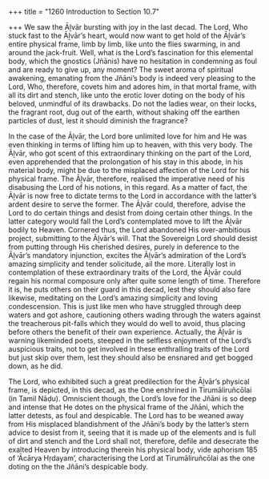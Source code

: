 +++
title = "1260 Introduction to Section 10.7"

+++
We saw the Āḻvār bursting with joy in the last decad. The Lord, Who stuck fast to the Āḻvār’s heart, would now want to get hold of the Āḻvār’s entire physical frame, limb by limb, like unto the flies swarming, in and around the jack-fruit. Well, what is the Lord’s fascination for this elemental body, which the gnostics (Jñānis) have no hesitation in condemning as foul and are ready to give up, any moment? The sweet aroma of spiritual awakening, emanating from the Jñāni’s body is indeed very pleasing to the Lord, Who, therefore, covets him and adores him, in that mortal frame, with all its dirt and stench, like unto the erotic lover doting on the body of his beloved, unmindful of its drawbacks. Do not the ladies wear, on their locks, the fragrant root, dug out of the earth, without shaking off the earthen particles of dust, lest it should diminish the fragrance?

In the case of the Āḻvār, the Lord bore unlimited love for him and He was even thinking in terms of lifting him up to heaven, with this very body. The Āḻvār, who got scent of this extraordinary thinking on the part of the Lord, even apprehended that the prolongation of his stay in this abode, in his material body, might be due to the misplaced affection of the Lord for his physical frame. The Āḻvār, therefore, realised the imperative need of his disabusing the Lord of his notions, in this regard. As a matter of fact, the Āḻvār is now free to dictate terms to the Lord in accordance with the latter’s ardent desire to serve the former. The Āḻvār could, therefore, advise the Lord to do certain things and desist from doing certain other things. In the latter category would fall the Lord’s contemplated move to lift the Āḻvār bodily to Heaven. Cornered thus, the Lord abandoned His over-ambitious project, submitting to the Āḻvār’s will. That the Sovereign Lord should desist from putting through His cherished desires, purely in deference to the Āḻvār’s mandatory injunction, excites the Āḻvār’s admiration of the Lord’s amazing simplicity and tender solicitude, ail the more. Literally lost in contemplation of these extraordinary traits of the Lord, the Āḻvār could regain his normal composure only after quite some length of time. Therefore it is, he puts others on their guard in this decad, lest they should also fare likewise, meditating on the Lord’s amazing simplicity and loving condescension. This is just like men who have struggled through deep waters and got ashore, cautioning others wading through the waters against the treacherous pit-falls which they would do well to avoid, thus placing before others the benefit of their own experience. Actually, the Āḻvār is warning likeminded poets, steeped in the selfless enjoyment of the Lord’s auspicious traits, not to get involved in these enthralling traits of the Lord but just skip over them, lest they should also be ensnared and get bogged down, as he did.

The Lord, who exhibited such a great predilection for the Āḻvār’s physical frame, is depicted, in this decad, as the One enshrined in Tirumāliruñcōlai (in Tamil Nāḍu). Omniscient though, the Lord’s love for the Jñāni is so deep and intense that He dotes on the physical frame of the Jñāni, which the latter detests, as foul and despicable. The Lord has to be weaned away from His misplaced blandishment of the Jñāni’s body by the latter’s stern advice to desist from it, seeing that it is made up of the elements and is full of dirt and stench and the Lord shall not, therefore, defile and desecrate the exalted Heaven by introducing therein his physical body, vide aphorism 185 of ‘Ācārya Hṛdayam’, characterising the Lord at Tirumāliruñcōlai as the one doting on the the Jñāni’s despicable body.


